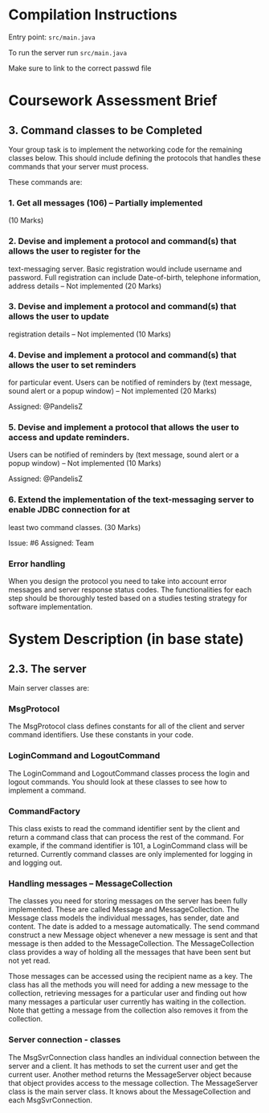 # Compilation Instructions

Entry point: `src/main.java`

To run the server run `src/main.java`

Make sure to link to the correct passwd file

# Coursework Assessment Brief

## 3. Command classes to be Completed
Your group task is to implement the networking code for the remaining classes below. This should include defining the protocols that handles these commands that your server must
process.

These commands are:

### 1. Get all messages (106) – Partially implemented
 (10 Marks)
### 2. Devise and implement a protocol and command(s) that allows the user to register for the
text-messaging server. Basic registration would include username and password. Full
registration can include Date-of-birth, telephone information, address details – Not
implemented
 (20 Marks)
### 3. Devise and implement a protocol and command(s) that allows the user to update
registration details – Not implemented
 (10 Marks)
 
### 4. Devise and implement a protocol and command(s) that allows the user to set reminders
for particular event. Users can be notified of reminders by (text message, sound alert or a
popup window) – Not implemented
 (20 Marks)

Assigned: @PandelisZ

### 5. Devise and implement a protocol that allows the user to access and update reminders.
Users can be notified of reminders by (text message, sound alert or a popup window) –
Not implemented
 (10 Marks)
 
 Assigned: @PandelisZ
 
### 6. Extend the implementation of the text-messaging server to enable JDBC connection for at
least two command classes.
 (30 Marks)
 
 Issue: #6
 Assigned: Team

### Error handling																																		
When you design the protocol you need to take into account error messages and
server response status codes. The functionalities for each step should be thoroughly
tested based on a studies testing strategy for software implementation.


# System Description (in base state)

## 2.3. The server
Main	server classes	are:
### MsgProtocol
The MsgProtocol class defines constants for all of the client and server command identifiers.
Use these constants in your code.
### LoginCommand and LogoutCommand
The LoginCommand and LogoutCommand classes process the login and logout
commands. You should look at these classes to see how to implement a command.
### CommandFactory
This class exists to read the command identifier sent by the client and return a command class
that can process the rest of the command. For example, if the command identifier is 101, a
LoginCommand class will be returned. Currently command classes are only implemented
for logging in and logging out.
### Handling messages – MessageCollection
The classes you need for storing messages on the server has been fully implemented. These
are called Message and MessageCollection. The Message class models the individual
messages, has sender, date and content. The date is added to a message automatically.
The send command construct a new Message object whenever a new message is sent and that
message is then added to the MessageCollection. The MessageCollection class provides a
way of holding all the messages that have been sent but not yet read.

Those messages can be accessed using the recipient name as a key. The class has all the
methods you will need for adding a new message to the collection, retrieving messages for a
particular user and finding out how many messages a particular user currently has waiting in
the collection. Note that getting a message from the collection also removes it from the
collection.
### Server connection - classes
The MsgSvrConnection class handles an individual connection between the server and a
client. It has methods to set the current user and get the current user. Another method returns
the MessageServer object because that object provides access to the message collection.
The MessageServer class is the main server class. It knows about the MessageCollection
and each MsgSvrConnection.

